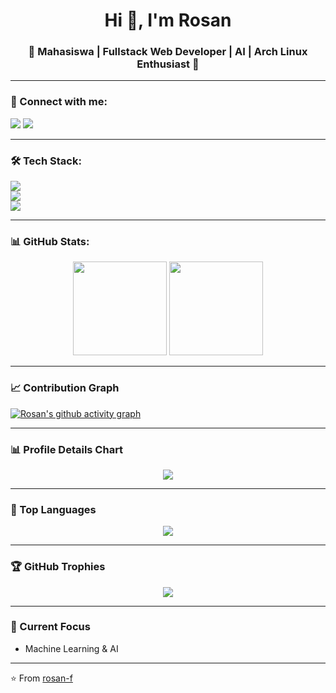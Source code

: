 <h1 align="center">Hi 👋, I'm Rosan</h1>
<h3 align="center">🚀 Mahasiswa | Fullstack Web Developer | AI | Arch Linux Enthusiast 🐧</h3>

---

### 🔗 Connect with me:
<p align="left">
<a href="https://instagram.com/r0.sn_" target="blank"><img src="https://skillicons.dev/icons?i=instagram" /></a>
<a href="https://www.linkedin.com/in/rausyanul-fikri" target="blank"><img src="https://skillicons.dev/icons?i=linkedin" /></a>
</p>

---

### 🛠 Tech Stack:
<p>
<img src="https://skillicons.dev/icons?i=python,sklearn,numpy,pandas,matplotlib,seaborn" />
<br/>
<img src="https://skillicons.dev/icons?i=html,css,js,react,mysql,laravel" />
<br/>
<img src="https://skillicons.dev/icons?i=arch,linux,git,github,vscode,figma,ai,ps" />
</p>

---

### 📊 GitHub Stats:
<p align="center">
  <img src="https://github-readme-stats.vercel.app/api?username=rosan-f&show_icons=true&theme=tokyonight" height="150" />
  <img src="https://streak-stats.demolab.com/?user=rosan-f&theme=tokyonight" height="150" />
</p>

---

### 📈 Contribution Graph
[![Rosan's github activity graph](https://github-readme-activity-graph.vercel.app/graph?username=rosan-f&theme=tokyo-night)](https://github.com/ashutosh00710/github-readme-activity-graph)

---

### 📊 Profile Details Chart
<p align="center">
  <img src="https://github-profile-summary-cards.vercel.app/api/cards/profile-details?username=rosan-f&theme=tokyonight" />
</p>

---

### 🚀 Top Languages
<p align="center">
  <img src="https://github-readme-stats.vercel.app/api/top-langs/?username=rosan-f&layout=compact&theme=tokyonight" />
</p>

---

### 🏆 GitHub Trophies
<p align="center">
  <img src="https://github-profile-trophy.vercel.app/?username=rosan-f&theme=tokyonight&row=1&column=6" />
</p>

---

### 🌱 Current Focus
- Machine Learning & AI   

---

⭐️ From [rosan-f](https://github.com/rosan-f)
